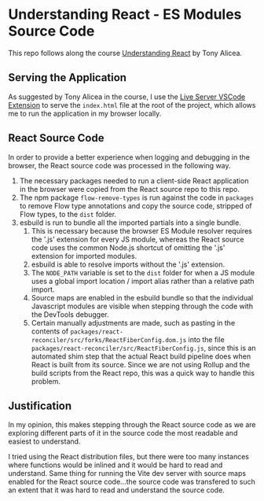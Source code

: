 # Understanding React - ES Modules Source Code

This repo follows along the course [Understanding React](https://understandingreact.com/) by Tony Alicea.

## Serving the Application
As suggested by Tony Alicea in the course, I use the [Live Server VSCode Extension](https://marketplace.visualstudio.com/items?itemName=ritwickdey.LiveServer) to serve the `index.html` file at the root of the project, which allows me to run the application in my browser locally.

## React Source Code

In order to provide a better experience when logging and debugging in the browser, the React source code was processed in the following way.

1. The necessary packages needed to run a client-side React application in the browser were copied from the React source repo to this repo.
1. The npm package `flow-remove-types` is run against the code in `packages` to remove Flow type annotations and copy the source code, stripped of Flow types, to the `dist` folder.
1. esbuild is run to bundle all the imported partials into a single bundle.
    1. This is necessary because the browser ES Module resolver requires the '.js' extension for every JS module, whereas the React source code uses the common Node.js shortcut of omitting the '.js' extension for imported modules.
    1. esbuild is able to resolve imports without the '.js' extension.
    1. The `NODE_PATH` variable is set to the `dist` folder for when a JS module uses a global import location / import alias rather than a relative path import.
    1. Source maps are enabled in the esbuild bundle so that the individual Javascript modules are visible when stepping through the code with the DevTools debugger.
    1. Certain manually adjustments are made, such as pasting in the contents of `packages/react-reconciler/src/forks/ReactFiberConfig.dom.js` into the file `packages/react-reconciler/src/ReactFiberConfig.js`, since this is an automated shim step that the actual React build pipeline does when React is built from its source. Since we are not using Rollup and the build scripts from the React repo, this was a quick way to handle this problem.

## Justification
In my opinion, this makes stepping through the React source code as we are exploring different parts of it in the source code the most readable and easiest to understand.

I tried using the React distribution files, but there were too many instances where functions would be inlined and it would be hard to read and understand. Same thing for running the Vite dev server with source maps enabled for the React source code...the source code was transfered to such an extent that it was hard to read and understand the source code.
